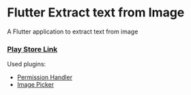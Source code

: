 # Flutter Extract text from Image

A Flutter application to extract text from image

### [Play Store Link](https://play.google.com/store/apps/details?id=np.com.vikash.imagetotext)

Used plugins:

- [Permission Handler](https://pub.dev/packages/permission_handler)
- [Image Picker](https://pub.dev/packages/image_picker)
